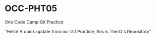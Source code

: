 # OCC-PHT05
One Code Camp Git Practice

"Hello! A quick update from our Git Practice, this is TherD's Repository"
